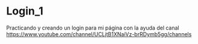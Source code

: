 # Login_1
Practicando y creando un login para mi página con la ayuda del canal
https://www.youtube.com/channel/UCLjtB1XNaiVz-brRDymb5gg/channels

